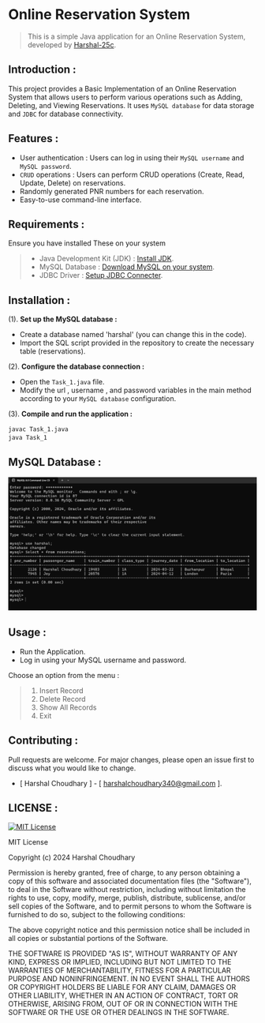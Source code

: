 # Online Reservation System

> This is a simple Java application for an Online Reservation System, developed by [Harshal-25c](https://github.com/Harshal-25c).

## Introduction :

This project provides a Basic Implementation of an Online Reservation System that allows users to perform various operations such as Adding, Deleting, and Viewing Reservations. It uses `MySQL database` for data storage and `JDBC` for database connectivity.

## Features :

- User authentication : Users can log in using their `MySQL username` and `MySQL password`.
- `CRUD` operations : Users can perform CRUD operations (Create, Read, Update, Delete) on reservations.
- Randomly generated PNR numbers for each reservation.
- Easy-to-use command-line interface.

## Requirements :
Ensure you have installed These on your system

> - Java Development Kit (JDK) : [Install JDK](https://www.oracle.com/in/java/technologies/downloads/).
> - MySQL Database : [Download MySQL on your system](https://www.mysql.com/downloads/).
> - JDBC Driver : [Setup JDBC Connecter](https://dev.mysql.com/downloads/connector/j/).

## Installation :


(1). **Set up the MySQL database :**

- Create a database named 'harshal' (you can change this in the code).
- Import the SQL script provided in the repository to create the necessary table (reservations).


(2). **Configure the database connection :**

- Open the `Task_1.java` file.
- Modify the url , username , and password variables in the main method according to your `MySQL database` configuration.

(3). **Compile and run the application :**

   ```bash
   javac Task_1.java
   java Task_1
   ```

## MySQL Database :
![Harsh1](https://github.com/Harshal-25C/Online_Reservation_System_H_C_/blob/main/images/SQL_database.png)

## Usage :

- Run the Application.
- Log in using your MySQL username and password.

Choose an option from the menu :

>  1. Insert Record
>  2. Delete Record
>  3. Show All Records
>  4. Exit

## Contributing :
Pull requests are welcome. For major changes, please open an issue first to discuss what you would like to change.
- [ Harshal Choudhary ] - [ harshalchoudhary340@gmail.com ].

## LICENSE :
[![MIT License](https://img.shields.io/badge/License-MIT-yellow.svg)](https://opensource.org/licenses/MIT)

MIT License

Copyright (c) 2024 Harshal Choudhary

Permission is hereby granted, free of charge, to any person obtaining a copy
of this software and associated documentation files (the "Software"), to deal
in the Software without restriction, including without limitation the rights
to use, copy, modify, merge, publish, distribute, sublicense, and/or sell
copies of the Software, and to permit persons to whom the Software is
furnished to do so, subject to the following conditions:

The above copyright notice and this permission notice shall be included in all
copies or substantial portions of the Software.

THE SOFTWARE IS PROVIDED "AS IS", WITHOUT WARRANTY OF ANY KIND, EXPRESS OR
IMPLIED, INCLUDING BUT NOT LIMITED TO THE WARRANTIES OF MERCHANTABILITY,
FITNESS FOR A PARTICULAR PURPOSE AND NONINFRINGEMENT. IN NO EVENT SHALL THE
AUTHORS OR COPYRIGHT HOLDERS BE LIABLE FOR ANY CLAIM, DAMAGES OR OTHER
LIABILITY, WHETHER IN AN ACTION OF CONTRACT, TORT OR OTHERWISE, ARISING FROM,
OUT OF OR IN CONNECTION WITH THE SOFTWARE OR THE USE OR OTHER DEALINGS IN THE
SOFTWARE.
   
